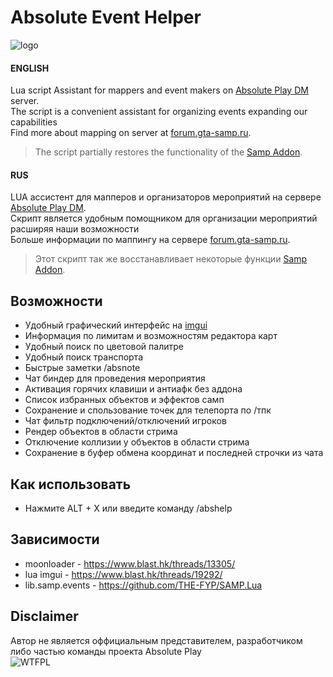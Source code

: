 # Absolute Event Helper

![logo](https://i.imgur.com/MYGFcWQ.png)

#### ENGLISH
Lua script Assistant for mappers and event makers on [Absolute Play DM](https://sa-mp.ru/) server.  
The script is a convenient assistant for organizing events expanding our capabilities  
Find more about mapping on server at [forum.gta-samp.ru](https://forum.gta-samp.ru/index.php?/topic/1016832-%D0%BC%D0%B8%D1%80%D1%8B-%D0%BE%D0%BF%D0%B8%D1%81%D0%B0%D0%BD%D0%B8%D0%B5-%D1%80%D0%B0%D0%B1%D0%BE%D1%82%D1%8B-%D1%80%D0%B5%D0%B4%D0%B0%D0%BA%D1%82%D0%BE%D1%80%D0%B0-%D0%BA%D0%B0%D1%80%D1%82/).  

> The script partially restores the functionality of the [Samp Addon](https://sa-mp.ru/sampaddon).  

#### RUS
LUA ассистент для мапперов и организаторов мероприятий на сервере [Absolute Play DM](https://sa-mp.ru/).  
Скрипт является удобным помощником для организации мероприятий расширяя наши возможности  
Больше информации по маппингу на сервере [forum.gta-samp.ru](https://forum.gta-samp.ru/index.php?/topic/1016832-%D0%BC%D0%B8%D1%80%D1%8B-%D0%BE%D0%BF%D0%B8%D1%81%D0%B0%D0%BD%D0%B8%D0%B5-%D1%80%D0%B0%D0%B1%D0%BE%D1%82%D1%8B-%D1%80%D0%B5%D0%B4%D0%B0%D0%BA%D1%82%D0%BE%D1%80%D0%B0-%D0%BA%D0%B0%D1%80%D1%82/).  

> Этот скрипт так же восстанавливает некоторые функции [Samp Addon](https://sa-mp.ru/sampaddon).  

## Возможности
- Удобный графический интерфейс на [imgui](https://www.blast.hk/threads/19292/)
- Информация по лимитам и возможностям редактора карт
- Удобный поиск по цветовой палитре
- Удобный поиск транспорта
- Быстрые заметки /absnote
- Чат биндер для проведения мероприятия
- Активация горячих клавиши и антиафк без аддона
- Список избранных объектов и эффектов самп 
- Сохранение и спользование точек для телепорта по /тпк
- Чат фильтр подключений/отключений игроков
- Рендер объектов в области стрима
- Отключение коллизии у объектов в области стрима
- Сохранение в буфер обмена координат и последней строчки из чата 

## Как использовать
* Нажмите ALT + X или введите команду /abshelp

## Зависимости
* moonloader - https://www.blast.hk/threads/13305/
* lua imgui - https://www.blast.hk/threads/19292/
* lib.samp.events - https://github.com/THE-FYP/SAMP.Lua

## Disclaimer
Автор не является оффициальным представителем, разработчиком либо частью команды проекта Absolute Play  
![WTFPL](http://www.wtfpl.net/wp-content/uploads/2012/12/wtfpl-badge-4.png)

